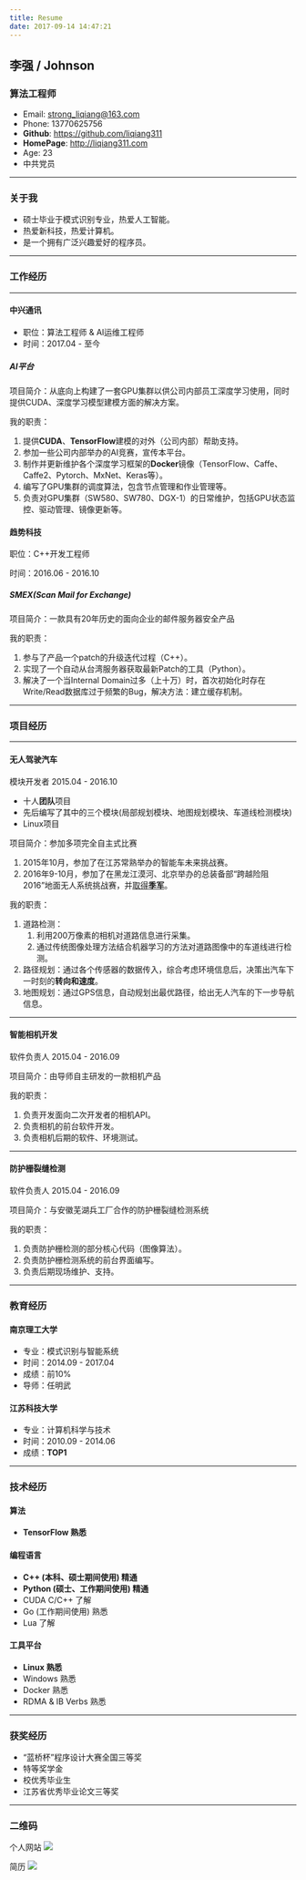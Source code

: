 ```yaml
---
title: Resume
date: 2017-09-14 14:47:21
---
```


## 李强 / Johnson

### 算法工程师

- Email: strong_liqiang@163.com
- Phone: 13770625756
- **Github**: https://github.com/liqiang311
- **HomePage**: http://liqiang311.com
- Age: 23
- 中共党员

***

### 关于我

- 硕士毕业于模式识别专业，热爱人工智能。
- 热爱新科技，热爱计算机。
- 是一个拥有广泛兴趣爱好的程序员。

***

### 工作经历

***

#### 中兴通讯

- 职位：算法工程师 & AI运维工程师
- 时间：2017.04 - 至今

##### **AI平台**

项目简介：从底向上构建了一套GPU集群以供公司内部员工深度学习使用，同时提供CUDA、深度学习模型建模方面的解决方案。  

我的职责：  

1. 提供**CUDA**、**TensorFlow**建模的对外（公司内部）帮助支持。  
1. 参加一些公司内部举办的AI竞赛，宣传本平台。
1. 制作并更新维护各个深度学习框架的**Docker**镜像（TensorFlow、Caffe、Caffe2、Pytorch、MxNet、Keras等）。  
1. 编写了GPU集群的调度算法，包含节点管理和作业管理等。  
1. 负责对GPU集群（SW580、SW780、DGX-1）的日常维护，包括GPU状态监控、驱动管理、镜像更新等。

#### 趋势科技

职位：C++开发工程师  

时间：2016.06 - 2016.10

##### SMEX(Scan Mail for Exchange)

项目简介：一款具有20年历史的面向企业的邮件服务器安全产品  

我的职责：  

1. 参与了产品一个patch的升级迭代过程（C++）。
2. 实现了一个自动从台湾服务器获取最新Patch的工具（Python）。
3. 解决了一个当Internal Domain过多（上十万）时，首次初始化时存在Write/Read数据库过于频繁的Bug，解决方法：建立缓存机制。

***

### 项目经历

***

#### 无人驾驶汽车

模块开发者 2015.04 - 2016.10  

- 十人**团队**项目
- 先后编写了其中的三个模块(局部规划模块、地图规划模块、车道线检测模块)
- Linux项目

项目简介：参加多项完全自主式比赛  

1. 2015年10月，参加了在江苏常熟举办的智能车未来挑战赛。
2. 2016年9-10月，参加了在黑龙江漠河、北京举办的总装备部“跨越险阻2016”地面无人系统挑战赛，并[取得**季军**](http://cs.njust.edu.cn/02/14/c1817a131604/page.htm)。

我的职责：  

1. 道路检测：
    1. 利用200万像素的相机对道路信息进行采集。
    2. 通过传统图像处理方法结合机器学习的方法对道路图像中的车道线进行检测。
2. 路径规划：通过各个传感器的数据传入，综合考虑环境信息后，决策出汽车下一时刻的**转向和速度**。
3. 地图规划：通过GPS信息，自动规划出最优路径，给出无人汽车的下一步导航信息。

***

#### 智能相机开发

软件负责人 2015.04 - 2016.09  

项目简介：由导师自主研发的一款相机产品  

我的职责：

1. 负责开发面向二次开发者的相机API。
2. 负责相机的前台软件开发。
3. 负责相机后期的软件、环境测试。

***

#### 防护栅裂缝检测

软件负责人 2015.04 - 2016.09  

项目简介：与安徽芜湖兵工厂合作的防护栅裂缝检测系统  

我的职责：  

1. 负责防护栅检测的部分核心代码（图像算法）。
2. 负责防护栅检测系统的前台界面编写。
3. 负责后期现场维护、支持。

***

### 教育经历

#### 南京理工大学

- 专业：模式识别与智能系统
- 时间：2014.09 - 2017.04
- 成绩：前10%  
- 导师：任明武

#### 江苏科技大学

- 专业：计算机科学与技术
- 时间：2010.09 - 2014.06
- 成绩：**TOP1**

***

### 技术经历

#### 算法

- **TensorFlow 熟悉**

#### 编程语言

- **C++ (本科、硕士期间使用) 精通**
- **Python (硕士、工作期间使用) 精通**
- CUDA C/C++ 了解
- Go (工作期间使用) 熟悉
- Lua 了解

#### 工具平台

- **Linux 熟悉**
- Windows 熟悉
- Docker 熟悉
- RDMA & IB Verbs 熟悉

***

### 获奖经历

- “蓝桥杯”程序设计大赛全国三等奖
- 特等奖学金
- 校优秀毕业生
- 江苏省优秀毕业论文三等奖

***

### 二维码

个人网站
![](/images/homepage.png)

简历
![](/images/resume.png)